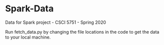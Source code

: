 # Spark-Data
Data for Spark project - CSCI 5751 - Spring 2020

Run fetch_data.py by changing the file locations in the code to get the data to your local machine.
